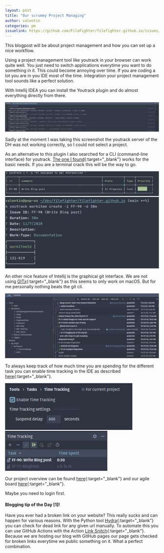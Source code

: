 ```yaml
---
layout: post
title: "Our scrummy Project Managing"
author: valentin
categories: pm
issuelink: https://github.com/FileFighter/filefighter.github.io/issues/ # TODO
---
```


This blogpost will be about project management and how you can set up a nice workflow.


Using a project management tool like youtrack in your browser can work quite well. You just need to switch applications everytime you want to do something in it. This could become annoying over time. If you are coding a lot you are in you IDE most of the time. Integration your project management tool sounds like a perfect solution.

With Intellij IDEA you can install the Youtrack plugin and do almost everything directly from there.

<img src="/assets/images/blog-6/yt-in-ide.png"/>

Sadly at the moment I was taking this screenshot the youtrack server of the DH was not working correctly, so I could not select a project.


As an alternative to this plugin I also searched for a CLI (command-line interface) for youtrack. [The one I found](https://github.com/shanehofstetter/youtrack-cli){:target="_blank"} works for the basic needs. If you are a terminal crack this will be the way to go.

<img src="/assets/images/blog-6/yt-cli.png">

<img src="/assets/images/blog-6/yt-cli-work.png">


An other nice feature of Intellij is the graphical git interface. We are not using [GITx](http://gitx.frim.nl/){:target="_blank"} as this seems to only work on macOS. But for me personally nothing beats the git cli.   


<img src="/assets/images/blog-6/git-in-ide.png">


To always keep track of how much time you are spending for the different task you can enable time tracking in the IDE as described [here](https://www.jetbrains.com/help/youtrack/standalone/Time-Tracking-IDE-Integration.html){:target="_blank"}.


<img src="/assets/images/blog-6/enable-tt.png">

<img src="/assets/images/blog-6/time.png">

Our project overview can be found [here](https://dhbw-karlsruhe.myjetbrains.com/youtrack/dashboard?id=005597cb-b220-44de-826c-c318c2d86655){:target="_blank"} and our agile board [here](https://dhbw-karlsruhe.myjetbrains.com/youtrack/agiles/108-41/109-389){:target="_blank"}. 

Maybe you need to login first.




#### Blogging tip of the Day [1]!

Have you ever had a broken link on your website? This really sucks and can happen for various reasons. 
With the Python tool [Hydra](https://github.com/victoriadrake/hydra-link-checker){:target="_blank"} you can check for dead link for any given url manually.
To automate this you can use GitHub Actions with the Action [Link Snitch](https://github.com/victoriadrake/link-snitch){:target="_blank"}. Because we are hosting our blog with GitHub pages our page gets checked for broken links everytime we public something on it. What a perfect combination.
